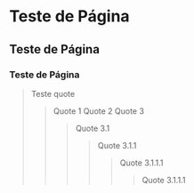 # Teste de Página
## Teste de Página
### Teste de Página

> Teste quote
>> Quote 1
>> Quote 2
>> Quote 3
>>> Quote 3.1
>>>> Quote 3.1.1
>>>>> Quote 3.1.1.1
>>>>>> Quote 3.1.1.1
